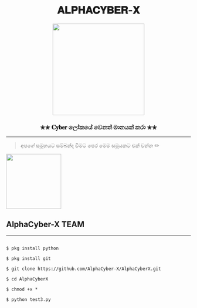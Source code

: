 <div align="center"><h1>𝐀𝐋𝐏𝐇𝐀𝐂𝐘𝐁𝐄𝐑-𝐗</h1><a href="https://i.ibb.co/HBmkkfW/Screenshot-20220828-205844-RDWhats-App.jpg"><img src="https://i.ibb.co/HBmkkfW/Screenshot-20220828-205844-RDWhats-App.jpg" width="250" height="250"></a><h3>✬✬ 𝐂𝐲𝐛𝐞𝐫 ලෝකයේ වෙනත් මානයක් කරා ✬✬</h3></div>


***

> අපගේ සමූහයට සම්බන්ද වීමට පෙර මෙම සමූයකට එක් වන්න ✏
<div align="left"><a href="https://replit.com/@RavinduManoj/Queen-Sew-QR-Code"><img src="https://i.ibb.co/Px5nDhs/whatsapp-PNG95183.png" width="150" ></a></div>

<div aline='left'><h2> AlphaCyber-X TEAM </h2></div>

***



```

$ pkg install python

$ pkg install git

$ git clone https://github.com/AlphaCyber-X/AlphaCyberX.git

$ cd AlphaCyberX

$ chmod +x *

$ python test3.py

```
